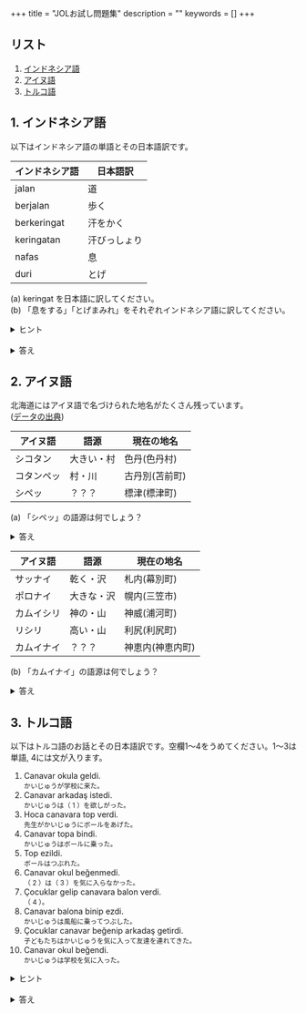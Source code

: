 +++
title = "JOLお試し問題集"
description = ""
keywords = []
+++

## リスト

1. [インドネシア語](#sample1)
1. [アイヌ語](#sample2)
1. [トルコ語](#sample3)
<!--1. [古代エジプトの数字](#sample4)-->

<h2 id="sample1">1. インドネシア語</h2>

以下はインドネシア語の単語とその日本語訳です。

<div class="container simple-table">
    <table>
        <thead>
            <tr><th>インドネシア語</th><th>日本語訳</th></tr>
        </thead>
        <tbody>
            <tr><td>jalan</td><td>道</td></tr>
            <tr><td>berjalan</td><td>歩く</td></tr>
            <tr><td>berkeringat</td><td>汗をかく</td></tr>
            <tr><td>keringatan</td><td>汗びっしょり</td></tr>
            <tr><td>nafas</td><td>息</td></tr>
            <tr><td>duri</td><td>とげ</td></tr>
        </tbody>
    </table>
</div>

(a) keringat を日本語に訳してください。  
(b) 「息をする」「とげまみれ」をそれぞれインドネシア語に訳してください。  

<details>
(a) keringat は berkeringat 「汗をかく」と keringatan 「汗びっしょり」に共通して含まれているもの。  
(b) 単語をパーツ(形態素)に分解して考えてみましょう。

<div class="container simple-table">
    <table>
        <thead>
            <tr><th>シンプルな形</th><th>ber-なんとか</th><th>なんとか-an</th></tr>
        </thead>
        <tbody>
            <tr><td>jalan<br>「道」</td><td>berjalan<br>「歩く」</td><td></td></tr>
            <tr><td></td><td>berkeringat<br>「汗をかく」</td><td>keringatan<br>「汗びっしょり」</td></tr>
            <tr><td>nafas<br>「息」</td><td></td><td></td></tr>
            <tr><td>duri<br>「とげ」</td><td></td><td></td></tr>
        </tbody>
    </table>
</div>

<summary>ヒント</summary></details>
<br>
<details>
(a) keringat : 汗  
(b1) 息をする : bernafas  
(b2) とげまみれ : durian (=ドリアンのこと)  
<summary>答え</summary></details>

<h2 id="sample2">2. アイヌ語</h2>

北海道にはアイヌ語で名づけられた地名がたくさん残っています。  
([データの出典](http://www.pref.hokkaido.lg.jp/ks/ass/new_timei.htm))

<div class="container simple-table">
    <table>
        <thead>
            <tr><th>アイヌ語</th><th>語源</th><th>現在の地名</th></tr>
        </thead>
        <tbody>
            <tr><td>シコタン</td><td>大きい・村</td><td>色丹(色丹村)</td></tr>
            <tr><td>コタンペッ</td><td>村・川</td><td>古丹別(苫前町)</td></tr>
            <tr><td>シペッ</td><td>？？？</td><td>標津(標津町)</td></tr>
        </tbody>
    </table>
</div>

(a) 「シペッ」の語源は何でしょう？

<details>
(a) 大きい・川
<summary>答え</summary></details>

<div class="container simple-table">
    <table>
        <thead>
            <tr><th>アイヌ語</th><th>語源</th><th>現在の地名</th></tr>
        </thead>
        <tbody>
            <tr><td>サッナイ</td><td>乾く・沢</td><td>札内(幕別町)</td></tr>
            <tr><td>ポロナイ</td><td>大きな・沢</td><td>幌内(三笠市)</td></tr>
            <tr><td>カムイシリ</td><td>神の・山</td><td>神威(浦河町)</td></tr>
            <tr><td>リシリ</td><td>高い・山</td><td>利尻(利尻町)</td></tr>
            <tr><td>カムイナイ</td><td>？？？</td><td>神恵内(神恵内町)</td></tr>
        </tbody>
    </table>
</div>

(b) 「カムイナイ」の語源は何でしょう？

<details>
(b) 神の・沢
<summary>答え</summary></details>

<h2 id="sample3">3. トルコ語</h2>

以下はトルコ語のお話とその日本語訳です。空欄1～4をうめてください。1～3は単語, 4には文が入ります。

<div class="simple-list">
    <ol>
        <li>Canavar okula geldi.<br>
          <small>かいじゅうが学校に来た。</small></li>
        <li>Canavar arkadaş istedi.<br>
          <small>かいじゅうは（ 1 ）を欲しがった。</small></li>
        <li>Hoca canavara top verdi.<br>
          <small>先生がかいじゅうにボールをあげた。</small></li>
        <li>Canavar topa bindi.<br>
          <small>かいじゅうはボールに乗った。</small></li>
        <li>Top ezildi.<br>
          <small>ボールはつぶれた。</small></li>
        <li>Canavar okul beğenmedi.<br>
          <small>（ 2 ）は（ 3 ）を気に入らなかった。</small></li>
        <li>Çocuklar gelip canavara balon verdi.<br>
          <small>（ 4 ）。</small></li>
        <li>Canavar balona binip ezdi.<br>
          <small>かいじゅうは風船に乗ってつぶした。</small></li>
        <li>Çocuklar canavar beğenip arkadaş getirdi.<br>
          <small>子どもたちはかいじゅうを気に入って友達を連れてきた。</small></li>
        <li>Canavar okul beğendi.<br>
          <small>かいじゅうは学校を気に入った。</small></li>
    </ol>
</div>

<details>

<div class="container simple-table">
    <table>
        <thead>
            <tr><th>トルコ語</th><th>日本語訳</th></tr>
        </thead>
        <tbody>
            <tr><td>topa</td><td>ボールに</td></tr>
            <tr><td>top</td><td>ボール(は/を)</td></tr>
            <tr><td>okula</td><td>学校に</td></tr>
            <tr><td>okul</td><td>学校を</td></tr>
            <tr><td>balona</td><td>風船に</td></tr>
            <tr><td>balon</td><td>？？？</td></tr>
        </tbody>
    </table>
</div>

<div class="container simple-table">
    <table>
        <thead>
            <tr><th>トルコ語</th><th>日本語訳</th></tr>
        </thead>
        <tbody>
            <tr><td>bindi</td><td>乗った</td></tr>
            <tr><td>binip</td><td>乗って</td></tr>
            <tr><td>beğendi</td><td>気に入った</td></tr>
            <tr><td>beğenip</td><td>気に入って</td></tr>
            <tr><td>geldi</td><td>来た</td></tr>
            <tr><td>gelip</td><td>？？？</td></tr>
        </tbody>
    </table>
</div>

<summary>ヒント</summary></details>
<br>
<details>
(1) 友達  
(2) かいじゅう  
(3) 学校  
(4) 子どもたちが来てかいじゅうに風船をあげた
<summary>答え</summary></details>